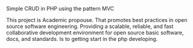 Simple CRUD in PHP using the pattern MVC


This project is Academic propouse.
That promotes best practices in open source software engineering.
Providing a scalable, reliable, and fast collaborative development environment for open source basic software, docs, and standards.
Is to getting start in the php developing.